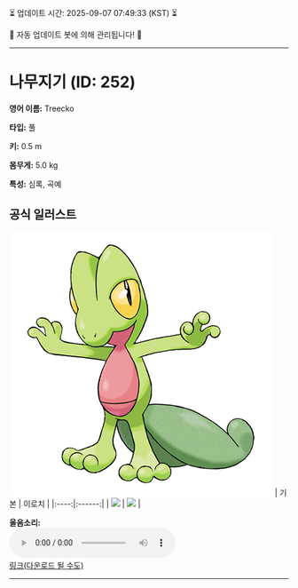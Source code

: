 
⏳ 업데이트 시간: 2025-09-07 07:49:33 (KST) ⏳

🤖 자동 업데이트 봇에 의해 관리됩니다! 🤖

---

# 나무지기 (ID: 252)
**영어 이름:** Treecko

**타입:** 풀

**키:** 0.5 m

**몸무게:** 5.0 kg

**특성:** 심록, 곡예

## 공식 일러스트
![](https://raw.githubusercontent.com/PokeAPI/sprites/master/sprites/pokemon/other/official-artwork/252.png)
| 기본 | 이로치 |
|:----:|:------:|
| <img src="http://play.pokemonshowdown.com/sprites/ani/treecko.gif" width="200"> | <img src="http://play.pokemonshowdown.com/sprites/ani-shiny/treecko.gif" width="200"> |

**울음소리:**<br><audio controls src="https://raw.githubusercontent.com/PokeAPI/cries/main/cries/pokemon/latest/252.ogg"></audio><br> [링크(다운로드 될 수도)](https://raw.githubusercontent.com/PokeAPI/cries/main/cries/pokemon/latest/252.ogg)


---
